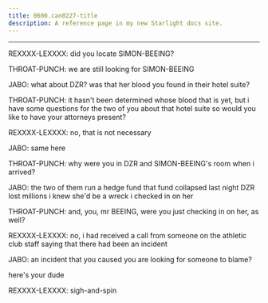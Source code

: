 ```yaml
---
title: 0600.can0227-title
description: A reference page in my new Starlight docs site.
---
```

----- 
REXXXX-LEXXXX: did you locate SIMON-BEEING? 
 
THROAT-PUNCH: we are still looking for SIMON-BEEING
 
JABO: what about DZR? 
 was that her blood you found in their hotel suite? 
 
THROAT-PUNCH: it hasn't been determined whose blood that is yet, but i have some 
questions for the two of you about that hotel suite
 so would you like to have 
your attorneys present? 
 
REXXXX-LEXXXX: no, that is not necessary
 
JABO: same here
 
THROAT-PUNCH: why were you in DZR and SIMON-BEEING's room when i arrived? 
 
JABO: the two of them run a hedge fund
 that fund collapsed last night
 DZR 
lost millions
 i knew she'd be a wreck
 i checked in on her
 
THROAT-PUNCH: and, you, mr
 BEEING, were you just checking in on her, as well? 
 
REXXXX-LEXXXX: no, i had received a call from someone on the athletic club staff 
saying that there had been an incident
 
JABO: an incident that you caused
 you are looking for someone to blame? 
 
here's your dude
 
REXXXX-LEXXXX: sigh-and-spin
 
